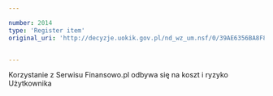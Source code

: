 ```yaml
---

number: 2014
type: 'Register item'
original_uri: 'http://decyzje.uokik.gov.pl/nd_wz_um.nsf/0/39AE6356BA8F8FB7C125779100479894?OpenDocument'


---
```


Korzystanie z Serwisu Finansowo.pl odbywa się na koszt i ryzyko Użytkownika
